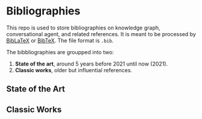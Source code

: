 # Bibliographies

This repo is used to store bibliographies on knowledge graph, conversational agent, and related references. It is meant to be processed by [BibLaTeX](https://www.ctan.org/pkg/biblatex) or [BibTeX](https://www.ctan.org/pkg/bibtex). The file format is `.bib`. 

The bibbliographies are groupped into two:

1. **State of the art**, around 5 years before 2021 until now (2021).
2. **Classic works**, older but influential references.

## State of the Art



## Classic Works


